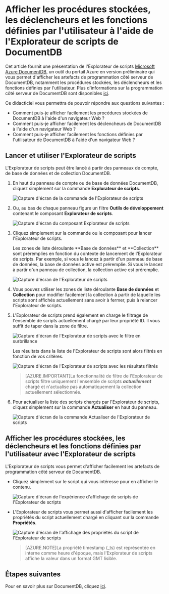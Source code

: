 <properties
	pageTitle="Afficher les procédures stockées, les déclencheurs et les fonctions définies par l'utilisateur à l'aide de l'Explorateur de scripts de DocumentDB | Microsoft Azure"
	description="Découvrez l'Explorateur de scripts de DocumentDB, un outil du portail Azure en version préliminaire qui permet d'afficher les artefacts de programmation côté serveur de DocumentDB, notamment les procédures stockées, les déclencheurs et les fonctions définies par l'utilisateur."
	services="documentdb"
	authors="stephbaron"
	manager="johnmac"
	editor="monicar"
	documentationCenter=""/>

<tags
	ms.service="documentdb"
	ms.workload="data-services"
	ms.tgt_pltfrm="na"
	ms.devlang="na"
	ms.topic="get-started-article" 
	ms.date="06/10/2015"
	ms.author="stbaro"/>

# Afficher les procédures stockées, les déclencheurs et les fonctions définies par l'utilisateur à l'aide de l'Explorateur de scripts de DocumentDB

Cet article fournit une présentation de l'Explorateur de scripts [Microsoft Azure DocumentDB](http://azure.microsoft.com/services/documentdb/), un outil du portail Azure en version préliminaire qui vous permet d'afficher les artefacts de programmation côté serveur de DocumentDB, notamment les procédures stockées, les déclencheurs et les fonctions définies par l'utilisateur. Plus d'informations sur la programmation côté serveur de DocumentDB sont disponibles [ici](documentdb-programming.md).

Ce didacticiel vous permettra de pouvoir répondre aux questions suivantes :

-	Comment puis-je afficher facilement les procédures stockées de DocumentDB à l'aide d'un navigateur Web ?
-	Comment puis-je afficher facilement les déclencheurs de DocumentDB à l'aide d'un navigateur Web ?
-	Comment puis-je afficher facilement les fonctions définies par l'utilisateur de DocumentDB à l'aide d'un navigateur Web ?

## Lancer et utiliser l'Explorateur de scripts

L'Explorateur de scripts peut être lancé à partir des panneaux de compte, de base de données et de collection DocumentDB.

1. En haut du panneau de compte ou de base de données DocumentDB, cliquez simplement sur la commande **Explorateur de scripts**.

	![Capture d'écran de la commande de l'Explorateur de scripts](./media/documentdb-view-scripts/scriptexplorercommand.png)
 
2. Ou, au bas de chaque panneau figure un filtre **Outils de développement** contenant le composant **Explorateur de scripts**.

	![Capture d'écran du composant Explorateur de scripts](./media/documentdb-view-scripts/scriptexplorerpart.png)

2. Cliquez simplement sur la commande ou le composant pour lancer l'Explorateur de scripts.

	<p>Les zones de liste déroulante **Base de données** et **Collection** sont préremplies en fonction du contexte de lancement de l'Explorateur de scripts. Par exemple, si vous le lancez à partir d'un panneau de base de données, la base de données active est préremplie. Si vous le lancez à partir d'un panneau de collection, la collection active est préremplie.

	![Capture d'écran de l'Explorateur de scripts](./media/documentdb-view-scripts/scriptexplorerinitial.png)


3. Vous pouvez utiliser les zones de liste déroulante **Base de données** et **Collection** pour modifier facilement la collection à partir de laquelle les scripts sont affichés actuellement sans avoir à fermer, puis à relancer l'Explorateur de scripts.

4. L'Explorateur de scripts prend également en charge le filtrage de l'ensemble de scripts actuellement chargé par leur propriété ID. Il vous suffit de taper dans la zone de filtre.

	![Capture d'écran de l'Explorateur de scripts avec le filtre en surbrillance](./media/documentdb-view-scripts/scriptexplorerfilter.png)

	Les résultats dans la liste de l'Explorateur de scripts sont alors filtrés en fonction de vos critères.

	![Capture d'écran de l'Explorateur de scripts avec les résultats filtrés](./media/documentdb-view-scripts/scriptexplorerfilterresults.png)


	> [AZURE.IMPORTANT]La fonctionnalité de filtre de l'Explorateur de scripts filtre uniquement l'ensemble de scripts ***actuellement*** chargé et n'actualise pas automatiquement la collection actuellement sélectionnée.

5. Pour actualiser la liste des scripts chargés par l'Explorateur de scripts, cliquez simplement sur la commande **Actualiser** en haut du panneau.

	![Capture d'écran de la commande Actualiser de l'Explorateur de scripts](./media/documentdb-view-scripts/scriptexplorerrefresh.png)


## Afficher les procédures stockées, les déclencheurs et les fonctions définies par l'utilisateur avec l'Explorateur de scripts

L'Explorateur de scripts vous permet d'afficher facilement les artefacts de programmation côté serveur de DocumentDB.

- Cliquez simplement sur le script qui vous intéresse pour en afficher le contenu.

	![Capture d'écran de l'expérience d'affichage de scripts de l'Explorateur de scripts](./media/documentdb-view-scripts/scriptexplorerviewscript.png)

- L'Explorateur de scripts vous permet aussi d'afficher facilement les propriétés du script actuellement chargé en cliquant sur la commande **Propriétés**.

	![Capture d'écran de l'affichage des propriétés du script de l'Explorateur de scripts](./media/documentdb-view-scripts/scriptproperties.png)

	> [AZURE.NOTE]La propriété timestamp (_ts) est représentée en interne comme heure d'époque, mais l'Explorateur de scripts affiche la valeur dans un format GMT lisible.

## Étapes suivantes

Pour en savoir plus sur DocumentDB, cliquez [ici](http://azure.com/docdb).
 

<!---HONumber=62-->